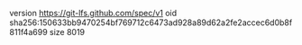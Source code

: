version https://git-lfs.github.com/spec/v1
oid sha256:150633bb9470254bf769712c6473ad928a89d62a2fe2accec6d0b8f811f4a699
size 8019

